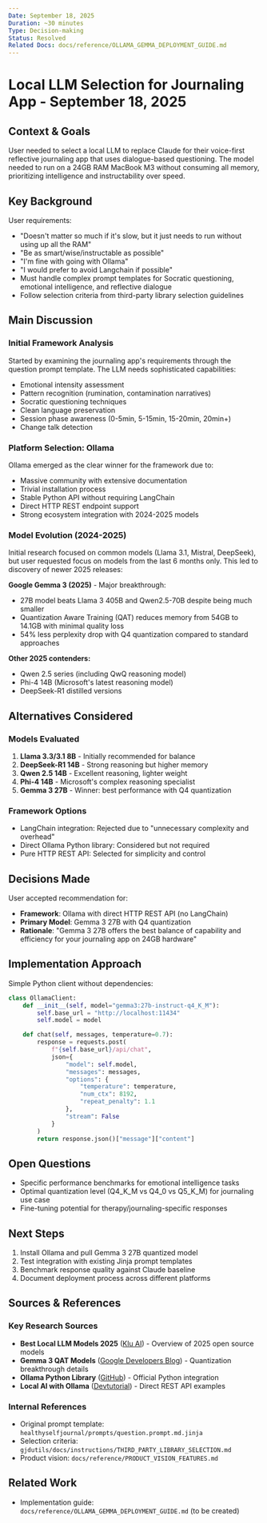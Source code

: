 ```yaml
---
Date: September 18, 2025
Duration: ~30 minutes
Type: Decision-making
Status: Resolved
Related Docs: docs/reference/OLLAMA_GEMMA_DEPLOYMENT_GUIDE.md
---
```


# Local LLM Selection for Journaling App - September 18, 2025

## Context & Goals

User needed to select a local LLM to replace Claude for their voice-first reflective journaling app that uses dialogue-based questioning. The model needed to run on a 24GB RAM MacBook M3 without consuming all memory, prioritizing intelligence and instructability over speed.

## Key Background

User requirements:
- "Doesn't matter so much if it's slow, but it just needs to run without using up all the RAM"
- "Be as smart/wise/instructable as possible"
- "I'm fine with going with Ollama"
- "I would prefer to avoid Langchain if possible"
- Must handle complex prompt templates for Socratic questioning, emotional intelligence, and reflective dialogue
- Follow selection criteria from third-party library selection guidelines

## Main Discussion

### Initial Framework Analysis

Started by examining the journaling app's requirements through the question prompt template. The LLM needs sophisticated capabilities:
- Emotional intensity assessment
- Pattern recognition (rumination, contamination narratives)
- Socratic questioning techniques
- Clean language preservation
- Session phase awareness (0-5min, 5-15min, 15-20min, 20min+)
- Change talk detection

### Platform Selection: Ollama

Ollama emerged as the clear winner for the framework due to:
- Massive community with extensive documentation
- Trivial installation process
- Stable Python API without requiring LangChain
- Direct HTTP REST endpoint support
- Strong ecosystem integration with 2024-2025 models

### Model Evolution (2024-2025)

Initial research focused on common models (Llama 3.1, Mistral, DeepSeek), but user requested focus on models from the last 6 months only. This led to discovery of newer 2025 releases:

**Google Gemma 3 (2025)** - Major breakthrough:
- 27B model beats Llama 3 405B and Qwen2.5-70B despite being much smaller
- Quantization Aware Training (QAT) reduces memory from 54GB to 14.1GB with minimal quality loss
- 54% less perplexity drop with Q4 quantization compared to standard approaches

**Other 2025 contenders:**
- Qwen 2.5 series (including QwQ reasoning model)
- Phi-4 14B (Microsoft's latest reasoning model)
- DeepSeek-R1 distilled versions

## Alternatives Considered

### Models Evaluated
1. **Llama 3.3/3.1 8B** - Initially recommended for balance
2. **DeepSeek-R1 14B** - Strong reasoning but higher memory
3. **Qwen 2.5 14B** - Excellent reasoning, lighter weight
4. **Phi-4 14B** - Microsoft's complex reasoning specialist
5. **Gemma 3 27B** - Winner: best performance with Q4 quantization

### Framework Options
- LangChain integration: Rejected due to "unnecessary complexity and overhead"
- Direct Ollama Python library: Considered but not required
- Pure HTTP REST API: Selected for simplicity and control

## Decisions Made

User accepted recommendation for:
- **Framework**: Ollama with direct HTTP REST API (no LangChain)
- **Primary Model**: Gemma 3 27B with Q4 quantization
- **Rationale**: "Gemma 3 27B offers the best balance of capability and efficiency for your journaling app on 24GB hardware"

## Implementation Approach

Simple Python client without dependencies:
```python
class OllamaClient:
    def __init__(self, model="gemma3:27b-instruct-q4_K_M"):
        self.base_url = "http://localhost:11434"
        self.model = model

    def chat(self, messages, temperature=0.7):
        response = requests.post(
            f"{self.base_url}/api/chat",
            json={
                "model": self.model,
                "messages": messages,
                "options": {
                    "temperature": temperature,
                    "num_ctx": 8192,
                    "repeat_penalty": 1.1
                },
                "stream": False
            }
        )
        return response.json()["message"]["content"]
```

## Open Questions

- Specific performance benchmarks for emotional intelligence tasks
- Optimal quantization level (Q4_K_M vs Q4_0 vs Q5_K_M) for journaling use case
- Fine-tuning potential for therapy/journaling-specific responses

## Next Steps

1. Install Ollama and pull Gemma 3 27B quantized model
2. Test integration with existing Jinja prompt templates
3. Benchmark response quality against Claude baseline
4. Document deployment process across different platforms

## Sources & References

### Key Research Sources
- **Best Local LLM Models 2025** ([Klu AI](https://klu.ai/blog/open-source-llm-models)) - Overview of 2025 open source models
- **Gemma 3 QAT Models** ([Google Developers Blog](https://developers.googleblog.com/en/gemma-3-quantized-aware-trained-state-of-the-art-ai-to-consumer-gpus/)) - Quantization breakthrough details
- **Ollama Python Library** ([GitHub](https://github.com/ollama/ollama-python)) - Official Python integration
- **Local AI with Ollama** ([Devtutorial](https://devtutorial.io/local-ai-with-ollama-using-python-to-call-ollama-rest-api-p3817.html)) - Direct REST API examples

### Internal References
- Original prompt template: `healthyselfjournal/prompts/question.prompt.md.jinja`
- Selection criteria: `gjdutils/docs/instructions/THIRD_PARTY_LIBRARY_SELECTION.md`
- Product vision: `docs/reference/PRODUCT_VISION_FEATURES.md`

## Related Work
- Implementation guide: `docs/reference/OLLAMA_GEMMA_DEPLOYMENT_GUIDE.md` (to be created)